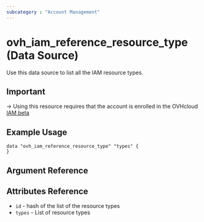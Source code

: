 ```yaml
---
subcategory : "Account Management"
---
```


# ovh_iam_reference_resource_type (Data Source)

Use this data source to list all the IAM resource types.

## Important
-> Using this resource requires that the account is enrolled in the OVHcloud [IAM beta](https://labs.ovhcloud.com/en/iam/) 

## Example Usage

```hcl
data "ovh_iam_reference_resource_type" "types" {
}
```

## Argument Reference

## Attributes Reference

* `id` - hash of the list of the resource types
* `types` - List of resource types
